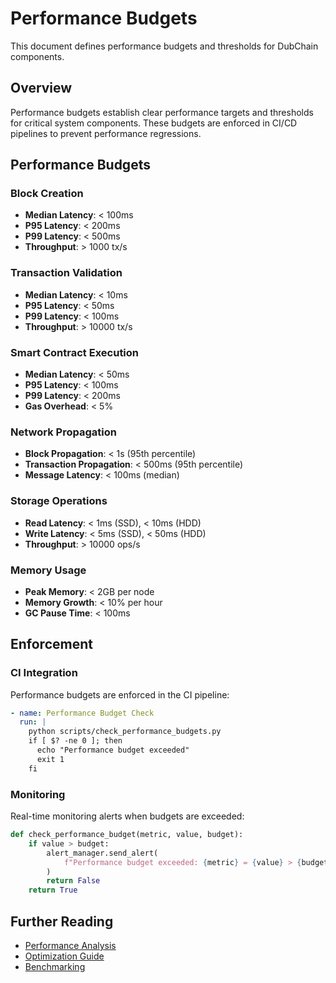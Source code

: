 # Performance Budgets

This document defines performance budgets and thresholds for DubChain components.

## Overview

Performance budgets establish clear performance targets and thresholds for critical system components. These budgets are enforced in CI/CD pipelines to prevent performance regressions.

## Performance Budgets

### Block Creation
- **Median Latency**: < 100ms
- **P95 Latency**: < 200ms
- **P99 Latency**: < 500ms
- **Throughput**: > 1000 tx/s

### Transaction Validation
- **Median Latency**: < 10ms
- **P95 Latency**: < 50ms
- **P99 Latency**: < 100ms
- **Throughput**: > 10000 tx/s

### Smart Contract Execution
- **Median Latency**: < 50ms
- **P95 Latency**: < 100ms
- **P99 Latency**: < 200ms
- **Gas Overhead**: < 5%

### Network Propagation
- **Block Propagation**: < 1s (95th percentile)
- **Transaction Propagation**: < 500ms (95th percentile)
- **Message Latency**: < 100ms (median)

### Storage Operations
- **Read Latency**: < 1ms (SSD), < 10ms (HDD)
- **Write Latency**: < 5ms (SSD), < 50ms (HDD)
- **Throughput**: > 10000 ops/s

### Memory Usage
- **Peak Memory**: < 2GB per node
- **Memory Growth**: < 10% per hour
- **GC Pause Time**: < 100ms

## Enforcement

### CI Integration
Performance budgets are enforced in the CI pipeline:
```yaml
- name: Performance Budget Check
  run: |
    python scripts/check_performance_budgets.py
    if [ $? -ne 0 ]; then
      echo "Performance budget exceeded"
      exit 1
    fi
```

### Monitoring
Real-time monitoring alerts when budgets are exceeded:
```python
def check_performance_budget(metric, value, budget):
    if value > budget:
        alert_manager.send_alert(
            f"Performance budget exceeded: {metric} = {value} > {budget}"
        )
        return False
    return True
```

## Further Reading

- [Performance Analysis](README.md)
- [Optimization Guide](OPTIMIZATION_GUIDE.md)
- [Benchmarking](BENCHMARKING.md)
